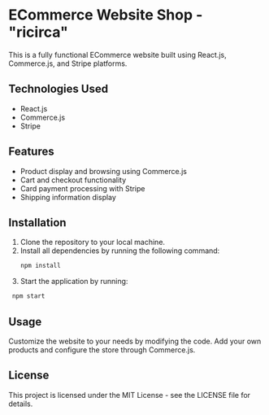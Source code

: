 # ECommerce Website Shop - "ricirca"

This is a fully functional ECommerce website built using React.js, Commerce.js, and Stripe platforms.

## Technologies Used
- React.js
- Commerce.js
- Stripe

## Features
- Product display and browsing using Commerce.js
- Cart and checkout functionality
- Card payment processing with Stripe
- Shipping information display

## Installation
1. Clone the repository to your local machine.
2. Install all dependencies by running the following command:
   ```bash
   npm install
   ```
3.  Start the application by running:
  ```bash
   npm start
   ```

## Usage
Customize the website to your needs by modifying the code.
Add your own products and configure the store through Commerce.js.

## License
This project is licensed under the MIT License - see the LICENSE file for details.


